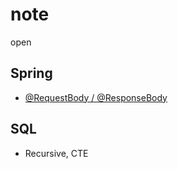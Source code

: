 # note
open

## Spring
- [@RequestBody / @ResponseBody](https://www.naver.com)

## SQL
- Recursive, CTE
